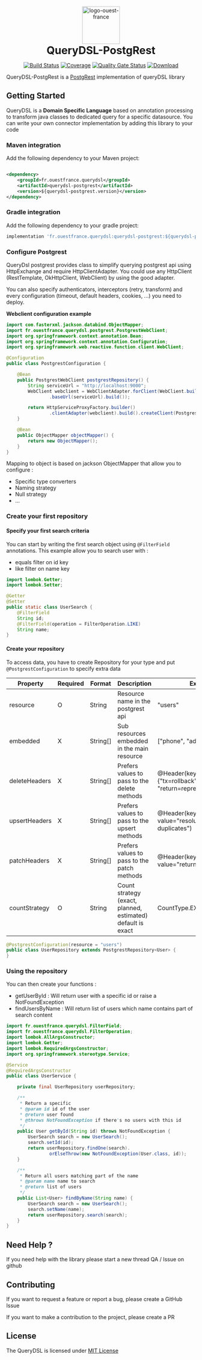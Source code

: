 <div align="center" style="text-align:center;padding-top: 15px">
    <img alt="logo-ouest-france" src="https://sipaui.sipaof.fr/downloads/logotheque/ouest-france-couleur.svg" height="100"/>
    <h1 style="margin: 0;padding: 0">QueryDSL-PostgRest</h1>
</div>
<div align="center" style="text-align: center">

[![Build Status][maven-build-image]][maven-build-url]
[![Coverage][coverage-image]][coverage-url]
[![Quality Gate Status][sonar-image]][sonar-url]
[![Download][maven-central-image]][maven-central-url]

</div>

QueryDSL-PostgRest is a [PostgRest](https://github.com/postgrest/postgrest) implementation of queryDSL library

## Getting Started

QueryDSL is a **Domain Specific Language** based on annotation processing to transform java classes to dedicated query
for a specific datasource.
You can write your own connector implementation by adding this library to your code

### Maven integration

Add the following dependency to your Maven project:

```xml

<dependency>
    <groupId>fr.ouestfrance.querydsl</groupId>
    <artifactId>querydsl-postgrest</artifactId>
    <version>${querydsl-postgrest.version}</version>
</dependency>
```

### Gradle integration

Add the following dependency to your gradle project:

```groovy
implementation 'fr.ouestfrance.querydsl:querydsl-postgrest:${querydsl-postgrest.version}'
```

### Configure Postgrest

QueryDsl postgrest provides class to simplify querying postgrest api using HttpExchange and require HttpClientAdapter.
You could use any HttpClient (RestTemplate, OkHttpClient, WebClient) by using the good adapter.

You can also specify authenticators, interceptors (retry, transform) and every configuration (timeout, default headers,
cookies, ...) you need to deploy.

**Webclient configuration example**

```java
import com.fasterxml.jackson.databind.ObjectMapper;
import fr.ouestfrance.querydsl.postgrest.PostgrestWebClient;
import org.springframework.context.annotation.Bean;
import org.springframework.context.annotation.Configuration;
import org.springframework.web.reactive.function.client.WebClient;

@Configuration
public class PostgrestConfiguration {

    @Bean
    public PostgrestWebClient postgrestRepository() {
        String serviceUrl = "http://localhost:9000";
        WebClient webclient = WebClientAdapter.forClient(WebClient.builder()
                .baseUrl(serviceUrl).build());

        return HttpServiceProxyFactory.builder()
                .clientAdapter(webclient).build().createClient(PostgrestWebClient.class);
    }

    @Bean
    public ObjectMapper objectMapper() {
        return new ObjectMapper();
    }
}
```

Mapping to object is based on jackson ObjectMapper that allow you to configure :

- Specific type converters
- Naming strategy
- Null strategy
- ...

### Create your first repository

#### Specify your first search criteria

You can start by writing the first search object using `@FilterField` annotations. This example allow you to search user
with :

- equals filter on id key
- like filter on name key

```java
import lombok.Getter;
import lombok.Setter;

@Getter
@Setter
public static class UserSearch {
    @FilterField
    String id;
    @FilterField(operation = FilterOperation.LIKE)
    String name;
}
```

#### Create your repository

To access data, you have to create Repository for your type and put `@PostgrestConfiguration` to specify extra data

| Property      | Required | Format   | Description                                                 | Example                                                               |
|---------------|----------|----------|-------------------------------------------------------------|-----------------------------------------------------------------------|
| resource      | O        | String   | Resource name  in the postgrest api                         | "users"                                                               |
| embedded      | X        | String[] | Sub resources embedded in the main resource                 | ["phone", "address"]                                                  |
| deleteHeaders | X        | String[] | Prefers values to pass to the delete methods                | @Header(key="Prefer", value={"tx=rollback", "return=representation"}) |
| upsertHeaders | X        | String[] | Prefers values to pass to the upsert methods                | @Header(key="Prefer", value="resolution=merge-duplicates")            |
| patchHeaders  | X        | String[] | Prefers values to pass to the patch methods                 | @Header(key="Prefer", value="return=representation")                  |
| countStrategy | O        | String   | Count strategy (exact, planned, estimated) default is exact | CountType.EXACT                                                       |

```java
@PostgrestConfiguration(resource = "users")
public class UserRepository extends PostgrestRepository<User> {
}
```

### Using the repository

You can then create your functions :

- getUserById : Will return user with a specific id or raise a NotFoundException
- findUsersByName : Will return list of users which name contains part of search content

```java
import fr.ouestfrance.querydsl.FilterField;
import fr.ouestfrance.querydsl.FilterOperation;
import lombok.AllArgsConstructor;
import lombok.Getter;
import lombok.RequiredArgsConstructor;
import org.springframework.stereotype.Service;

@Service
@RequiredArgsConstructor
public class UserService {

    private final UserRepository userRepository;

    /**
     * Return a specific
     * @param id id of the user
     * @return user found
     * @throws NotFoundException if there's no users with this id
     */
    public User getById(String id) throws NotFoundException {
        UserSearch search = new UserSearch();
        search.setId(id);
        return userRepository.findOne(search).
                orElseThrow(new NotFoundException(User.class, id));
    }

    /**
     * Return all users matching part of the name
     * @param name name to search
     * @return list of users
     */
    public List<User> findByName(String name) {
        UserSearch search = new UserSearch();
        search.setName(name);
        return userRepository.search(search);
    }
}
```

## Need Help ?

If you need help with the library please start a new thread QA / Issue on github

## Contributing

If you want to request a feature or report a bug, please create a GitHub Issue

If you want to make a contribution to the project, please create a PR

## License

The QueryDSL is licensed under [MIT License](https://opensource.org/license/mit/)


[maven-build-image]: https://github.com/Ouest-France/querydsl-postgrest/actions/workflows/build.yml/badge.svg
[maven-build-url]: https://github.com/Ouest-France/querydsl-postgrest/actions/workflows/build.yml
[coverage-image]: https://codecov.io/gh/ouest-france/querydsl-postgrest/graph/badge.svg
[coverage-url]: https://codecov.io/gh/ouest-france/querydsl-postgrest
[maven-central-image]: https://maven-badges.herokuapp.com/maven-central/fr.ouestfrance.querydsl/querydsl-postgrest/badge.svg
[maven-central-url]: https://mvnrepository.com/artifact/fr.ouestfrance.querydsl/querydsl-postgrest
[sonar-image]: https://sonarcloud.io/api/project_badges/measure?project=Ouest-France_querydsl-postgrest&metric=alert_status
[sonar-url]: https://sonarcloud.io/summary/new_code?id=Ouest-France_querydsl-postgrest